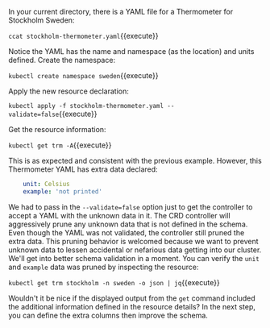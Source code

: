 In your current directory, there is a YAML file for a Thermometer for Stockholm Sweden:

`ccat stockholm-thermometer.yaml`{{execute}}

Notice the YAML has the name and namespace (as the location) and units defined. Create the namespace:

`kubectl create namespace sweden`{{execute}}

Apply the new resource declaration:

`kubectl apply -f stockholm-thermometer.yaml --validate=false`{{execute}}

Get the resource information:

`kubectl get trm -A`{{execute}}

This is as expected and consistent with the previous example. However, this Thermometer YAML has extra data declared:

```yaml
    unit: Celsius
    example: 'not printed'
```

We had to pass in the `--validate=false` option just to get the controller to accept a YAML with the unknown data in it. The CRD controller will aggressively prune any unknown data that is not defined in the schema. Even though the YAML was not validated, the controller still pruned the extra data. This pruning behavior is welcomed because we want to prevent unknown data to lessen accidental or nefarious data getting into our cluster. We'll get into better schema validation in a moment. You can verify the `unit` and `example` data was pruned by inspecting the resource:

`kubectl get trm stockholm -n sweden -o json | jq`{{execute}}

Wouldn't it be nice if the displayed output from the `get` command included the additional information defined in the resource details? In the next step, you can define the extra columns then improve the schema.
